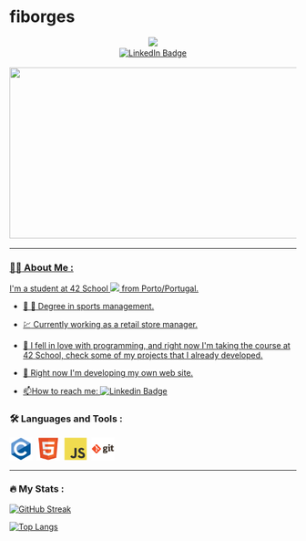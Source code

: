 # fiborges

<div id="header" align="center">
  <img src="https://media.giphy.com/media/rqd9R3yaDy16a8kDC1/giphy.gif" width="100"/>
</div>

<div id="badges" align="center">
  <a href="https://www.linkedin.com/in/filipa-borges-72aab4151/">
    <img src="https://img.shields.io/badge/LinkedIn-blue?style=for-the-badge&logo=linkedin&logoColor=white" alt="LinkedIn Badge"/>
</div>
  
<div id="views" align="center">
    <img src="https://komarev.com/ghpvc/?username=your-github-username&style=flat-square&color=blue" alt=""/>
</div>

<div align="center">
  <img src="https://media.giphy.com/media/Lny6Rw04nsOOc/giphy.gif" width="600" height="300"/>
</div>

---

### :woman_technologist: About Me :

I'm a student at 42 School <img src="https://media.giphy.com/media/Xbn8ZbO95YeOJQtJz7/giphy.gif" width="30"> from Porto/Portugal.

- :book:
:open_book: Degree in sports management.

- :chart: Currently working as a retail store manager.

- :open_file_folder: I fell in love with programming, and right now I'm taking the course at 42 School, check some of my projects that I already developed.

- :seedling: Right now I'm developing my own web site.

- :mailbox:How to reach me: [![Linkedin Badge](https://img.shields.io/badge/-FilipaBorges-blue?style=flat&logo=Linkedin&logoColor=white)](https://www.linkedin.com/in/filipa-borges-72aab4151/)

### :hammer_and_wrench: Languages and Tools :

<div>
  <img src="https://github.com/devicons/devicon/blob/master/icons/c/c-original.svg" title="C" alt="C" width="40" height="40"/>&nbsp;
  <img src="https://github.com/devicons/devicon/blob/master/icons/html5/html5-original.svg" title="HTML5" alt="HTML" width="40" height="40"/>&nbsp;
  <img src="https://github.com/devicons/devicon/blob/master/icons/javascript/javascript-original.svg" title="JavaScript" alt="JavaScript" width="40" height="40"/>&nbsp;
 <img src="https://github.com/devicons/devicon/blob/master/icons/git/git-original-wordmark.svg" title="Git" **alt="Git" width="40" height="40"/>
</div>

---

### :fire: My Stats :

[![GitHub Streak](http://github-readme-streak-stats.herokuapp.com?user=fiborges&theme=horizon&border_radius=4.6&date_format=j%20M%5B%20Y%5D)](https://git.io/streak-stats)

[![Top Langs](https://github-readme-stats.vercel.app/api/top-langs/?username=fiborges&layout=compact&theme=vision-friendly-dark)](https://github.com/anuraghazra/github-readme-stats)
